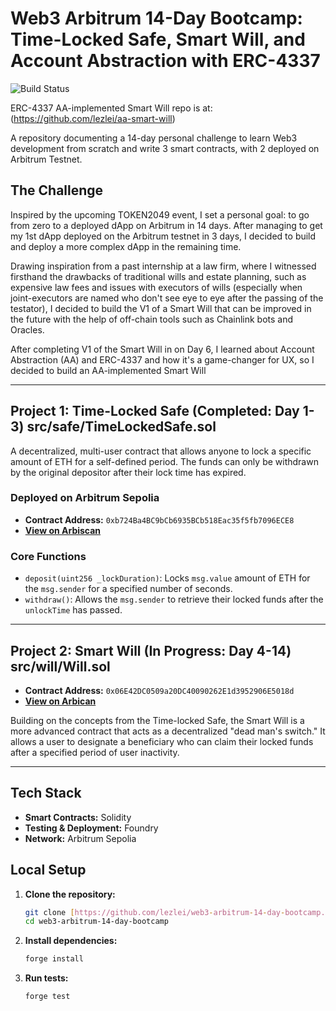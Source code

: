 # Web3 Arbitrum 14-Day Bootcamp: Time-Locked Safe, Smart Will, and Account Abstraction with ERC-4337

![Build Status](https://github.com/lezlei/web3-arbitrum-14-day-bootcamp/actions/workflows/test.yml/badge.svg)

ERC-4337 AA-implemented Smart Will repo is at: (https://github.com/lezlei/aa-smart-will)

A repository documenting a 14-day personal challenge to learn Web3 development from scratch and write 3 smart contracts, with 2 deployed on Arbitrum Testnet.

## The Challenge

Inspired by the upcoming TOKEN2049 event, I set a personal goal: to go from zero to a deployed dApp on Arbitrum in 14 days. After managing to get my 1st dApp deployed on the Arbitrum testnet in 3 days, I decided to build and deploy a more complex dApp in the remaining time. 

Drawing inspiration from a past internship at a law firm, where I witnessed firsthand the drawbacks of traditional wills and estate planning, such as expensive law fees and issues with executors of wills (especially when joint-executors are named who don't see eye to eye after the passing of the testator), I decided to build the V1 of a Smart Will that can be improved in the future with the help of off-chain tools such as Chainlink bots and Oracles.

After completing V1 of the Smart Will in on Day 6, I learned about Account Abstraction (AA) and ERC-4337 and how it's a game-changer for UX, so I decided to build an AA-implemented Smart Will

---

## Project 1: Time-Locked Safe (Completed: Day 1-3) src/safe/TimeLockedSafe.sol

A decentralized, multi-user contract that allows anyone to lock a specific amount of ETH for a self-defined period. The funds can only be withdrawn by the original depositor after their lock time has expired.

### Deployed on Arbitrum Sepolia

- **Contract Address:** `0xb724Ba4BC9bCb6935BCb518Eac35f5fb7096ECE8`
- **[View on Arbiscan](https://sepolia.arbiscan.io/address/0xb724ba4bc9bcb6935bcb518eac35f5fb7096ece8)**

### Core Functions

- `deposit(uint256 _lockDuration)`: Locks `msg.value` amount of ETH for the `msg.sender` for a specified number of seconds.
- `withdraw()`: Allows the `msg.sender` to retrieve their locked funds after the `unlockTime` has passed.

---

## Project 2: Smart Will (In Progress: Day 4-14) src/will/Will.sol
- **Contract Address:** `0x06E42DC0509a20DC40090262E1d3952906E5018d`
- **[View on Arbican](https://sepolia.arbiscan.io/address/0x06e42dc0509a20dc40090262e1d3952906e5018d)**

Building on the concepts from the Time-locked Safe, the Smart Will is a more advanced contract that acts as a decentralized "dead man's switch." It allows a user to designate a beneficiary who can claim their locked funds after a specified period of user inactivity.

---

## Tech Stack

- **Smart Contracts:** Solidity
- **Testing & Deployment:** Foundry
- **Network:** Arbitrum Sepolia

## Local Setup

1.  **Clone the repository:**
    ```bash
    git clone [https://github.com/lezlei/web3-arbitrum-14-day-bootcamp.git](https://github.com/lezlei/web3-arbitrum-14-day-bootcamp.git)
    cd web3-arbitrum-14-day-bootcamp
    ```
2.  **Install dependencies:**
    ```bash
    forge install
    ```
3.  **Run tests:**
    ```bash
    forge test
    ```